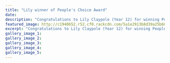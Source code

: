 ```yaml
---
title: "Lily winner of People's Choice Award"
date: 
description: "Congratulations to Lily Claypole (Year 12) for winning People's Choice Award from the Wallace Secondary Schools Art Awards..."
featured_image: http://c1940652.r52.cf0.rackcdn.com/5a1e2913b8d39a25b6000ae8/Lily-Claypole-winning-peoples-choice-award.jpg
excerpt: "Congratulations to Lily Claypole (Year 12) for winning People's Choice Award from the Wallace Secondary Schools Art Awards."
gallery_image_1: 
gallery_image_2: 
gallery_image_3: 
gallery_image_4: 
gallery_image_5: 
---
```

